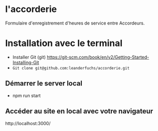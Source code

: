# l'accorderie

Formulaire d'enregistrement d'heures de service entre Accordeurs.

# Installation avec le terminal

- Installer Git (git) https://git-scm.com/book/en/v2/Getting-Started-Installing-Git
- `Git clone git@github.com:leanderfuchs/accorderie.git`

## Démarrer le server local
- npm run start

## Accéder au site en local avec votre navigateur
http://localhost:3000/
